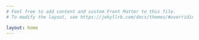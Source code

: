 ```yaml
---
# Feel free to add content and custom Front Matter to this file.
# To modify the layout, see https://jekyllrb.com/docs/themes/#overriding-theme-defaults

layout: home
---
```


<!--
<nav class="navigation">
    <ul>
        <li><a href="{% link pages/the-formula.html %}">how bakers think</a></li>
        <li><a href="{% link pages/steps-in-breadmaking.html %}">the 12 steps</a></li>
        <li><a href="{% link pages/mixing-methods.html %}">into the mix</a></li>
        <li><a href="{% link pages/baking-guidelines.html %}">fire it up</a></li>
        <li><a href="{% link pages/pre-fermented-dough.html %}">the ol' dough</a></li>
    </ul>
</nav>
-->
